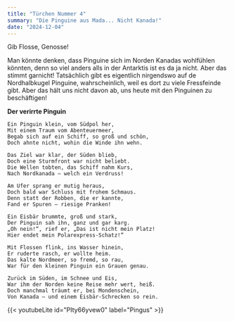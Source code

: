 ```yaml
---
title: "Türchen Nummer 4"
summary: "Die Pinguine aus Mada... Nicht Kanada!"
date: "2024-12-04"
---
```


Gib Flosse, Genosse!

Man könnte denken, dass Pinguine sich im Norden Kanadas wohlfühlen könnten, denn so viel anders alls in der Antarktis ist es da ja nicht. Aber das stimmt garnicht! Tatsächlich gibt es eigentlich nirgendswo auf de Nordhalbkugel Pinguine, wahrscheinlich, weil es dort zu viele Fressfeinde gibt. Aber das hält uns nicht davon ab, uns heute mit den Pinguinen zu beschäftigen!

**Der verirrte Pinguin**

```
Ein Pinguin klein, vom Südpol her,  
Mit einem Traum vom Abenteuermeer,  
Begab sich auf ein Schiff, so groß und schön,  
Doch ahnte nicht, wohin die Winde ihn wehn.  

Das Ziel war klar, der Süden blieb,  
Doch eine Sturmfront war nicht beliebt.  
Die Wellen tobten, das Schiff nahm Kurs,  
Nach Nordkanada – welch ein Verdruss!  

Am Ufer sprang er mutig heraus,  
Doch bald war Schluss mit frohem Schmaus.  
Denn statt der Robben, die er kannte,  
Fand er Spuren – riesige Pranken!  

Ein Eisbär brummte, groß und stark,  
Der Pinguin sah ihn, ganz und gar karg.  
„Oh nein!“, rief er, „Das ist nicht mein Platz!  
Hier endet mein Polarexpress-Schatz!“  

Mit Flossen flink, ins Wasser hinein,  
Er ruderte rasch, er wollte heim.  
Das kalte Nordmeer, so fremd, so rau,  
War für den kleinen Pinguin ein Grauen genau.  

Zurück im Süden, im Schnee und Eis,  
War ihm der Norden keine Reise mehr wert, heiß.  
Doch manchmal träumt er, bei Mondenschein,  
Von Kanada – und einem Eisbär-Schrecken so rein.  
```

{{< youtubeLite id="PIty66yvew0" label="Pingus" >}}